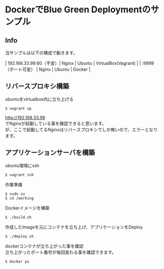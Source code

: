 DockerでBlue Green Deploymentのサンプル
==========================

## Info

当サンプルは以下の構成で動きます。

| 192.168.33.99:80（不変）| Nginx | Ubuntu | VirtualBox(Vagrant) | 
| :9999（ポート可変）     | Nginx | Ubuntu | Docker              |

## リバースプロキシ構築

ubuntuをvirtualbox内に立ち上げる

```
$ vagrant up
```

http://192.168.33.99  
でNginxが起動している事を確認できると思います。  
が、ここで起動してるNginxはリバースプロキシでしか無いので、エラーとなります。


## アプリケーションサーバを構築

ubuntu環境にssh

```
$ vagrant ssh
```

作業準備

```
$ sudo su
$ cd /working
```

Dockerイメージを構築

```
$ ./build.sh
```

作成したImageを元にコンテナを立ち上げ、アプリケーションをDeploy

```
$ ./deploy.sh
```

dockerコンテナが立ち上がった事を確認  
立ち上がったポート番号が毎回変わる事を確認できます。

```
$ docker ps
```




